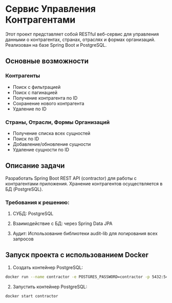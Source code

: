 # Сервис Управления Контрагентами

Этот проект представляет собой RESTful веб-сервис для управления данными о контрагентах, странах, отраслях и формах организаций. Реализован на базе Spring Boot и PostgreSQL.

## Основные возможности
### Контрагенты
- Поиск с фильтрацией
- Поиск с пагинацией
- Получение контрагента по ID
- Сохранение нового контрагента
- Удаление по ID

### Страны, Отрасли, Формы Организаций
- Получение списка всех сущностей
- Поиск по ID
- Добавление/обновление сущности
- Удаление сущности по ID

## Описание задачи
Разработать Spring Boot REST API (contractor) для работы с контрагентами приложения. Хранение контрагентов осуществляется в БД (PostgreSQL).

### Требования к решению:
1. СУБД: PostgreSQL
2. Взаимодействие с БД: через Spring Data JPA

3. Аудит: Использование библиотеки audit-lib для логирования всех запросов

## Запуск проекта с использованием Docker
1. Создать контейнер PostgreSQL:
```bash
docker run --name contractor -e POSTGRES_PASSWORD=contractor -p 5432:5432 -d postgres
```

2. Запустить контейнер PostgreSQL:
```bash
docker start contractor
```
